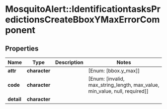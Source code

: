 # MosquitoAlert::IdentificationtasksPredictionsCreateBboxYMaxErrorComponent


## Properties
Name | Type | Description | Notes
------------ | ------------- | ------------- | -------------
**attr** | **character** |  | [Enum: [bbox.y_max]] 
**code** | **character** |  | [Enum: [invalid, max_string_length, max_value, min_value, null, required]] 
**detail** | **character** |  | 


